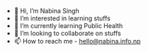 - 👋 Hi, I’m Nabina Singh
- 👀 I’m interested in learning stuffs
- 🌱 I’m currently learning Public Health
- 💞️ I’m looking to collaborate on stuffs
- 📫 How to reach me - hello@nabina.info.np

<!---
enough-shinto/enough-shinto is a ✨ special ✨ repository because its `README.md` (this file) appears on your GitHub profile.
You can click the Preview link to take a look at your changes.
--->
